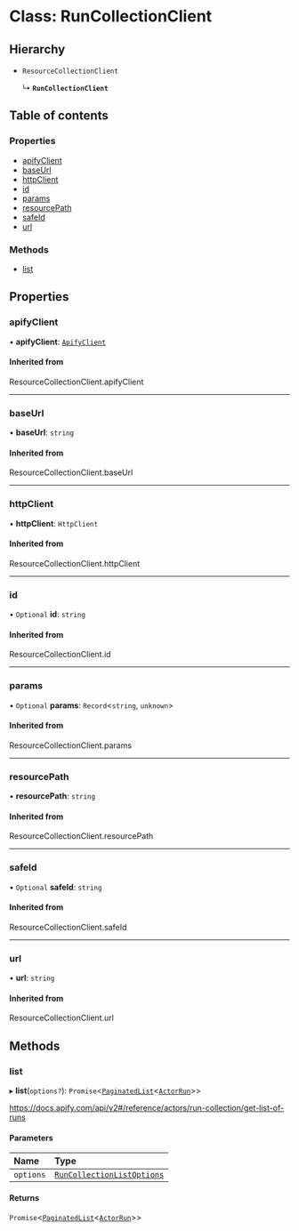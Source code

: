 # Class: RunCollectionClient

## Hierarchy

- `ResourceCollectionClient`

  ↳ **`RunCollectionClient`**

## Table of contents

### Properties

- [apifyClient](RunCollectionClient.md#apifyclient)
- [baseUrl](RunCollectionClient.md#baseurl)
- [httpClient](RunCollectionClient.md#httpclient)
- [id](RunCollectionClient.md#id)
- [params](RunCollectionClient.md#params)
- [resourcePath](RunCollectionClient.md#resourcepath)
- [safeId](RunCollectionClient.md#safeid)
- [url](RunCollectionClient.md#url)

### Methods

- [list](RunCollectionClient.md#list)

## Properties

### <a id="apifyclient" name="apifyclient"></a> apifyClient

• **apifyClient**: [`ApifyClient`](ApifyClient.md)

#### Inherited from

ResourceCollectionClient.apifyClient

___

### <a id="baseurl" name="baseurl"></a> baseUrl

• **baseUrl**: `string`

#### Inherited from

ResourceCollectionClient.baseUrl

___

### <a id="httpclient" name="httpclient"></a> httpClient

• **httpClient**: `HttpClient`

#### Inherited from

ResourceCollectionClient.httpClient

___

### <a id="id" name="id"></a> id

• `Optional` **id**: `string`

#### Inherited from

ResourceCollectionClient.id

___

### <a id="params" name="params"></a> params

• `Optional` **params**: `Record`<`string`, `unknown`\>

#### Inherited from

ResourceCollectionClient.params

___

### <a id="resourcepath" name="resourcepath"></a> resourcePath

• **resourcePath**: `string`

#### Inherited from

ResourceCollectionClient.resourcePath

___

### <a id="safeid" name="safeid"></a> safeId

• `Optional` **safeId**: `string`

#### Inherited from

ResourceCollectionClient.safeId

___

### <a id="url" name="url"></a> url

• **url**: `string`

#### Inherited from

ResourceCollectionClient.url

## Methods

### <a id="list" name="list"></a> list

▸ **list**(`options?`): `Promise`<[`PaginatedList`](../interfaces/PaginatedList.md)<[`ActorRun`](../interfaces/ActorRun.md)\>\>

https://docs.apify.com/api/v2#/reference/actors/run-collection/get-list-of-runs

#### Parameters

| Name | Type |
| :------ | :------ |
| `options` | [`RunCollectionListOptions`](../interfaces/RunCollectionListOptions.md) |

#### Returns

`Promise`<[`PaginatedList`](../interfaces/PaginatedList.md)<[`ActorRun`](../interfaces/ActorRun.md)\>\>
